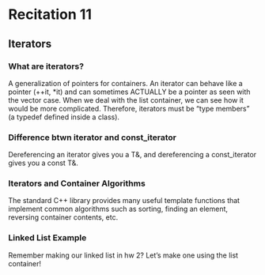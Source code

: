 # Recitation 11 #

## Iterators ##

### What are iterators? ###
A generalization of pointers for containers.
An iterator can behave like a pointer (++it, *it) and can sometimes ACTUALLY be a pointer as seen with the vector case.
When we deal with the list container, we can see how it would be more complicated.
Therefore, iterators must be “type members” (a typedef defined inside a class).

### Difference btwn iterator and const_iterator ###
Dereferencing an iterator gives you a T&, and dereferencing a
    const_iterator gives you a const T&.

### Iterators and Container Algorithms ###
The standard C++ library provides many useful template functions that
implement common algorithms such as sorting, finding an element,
reversing container contents, etc.

### Linked List Example ###
Remember making our linked list in hw 2?  Let’s make one using the list container!
